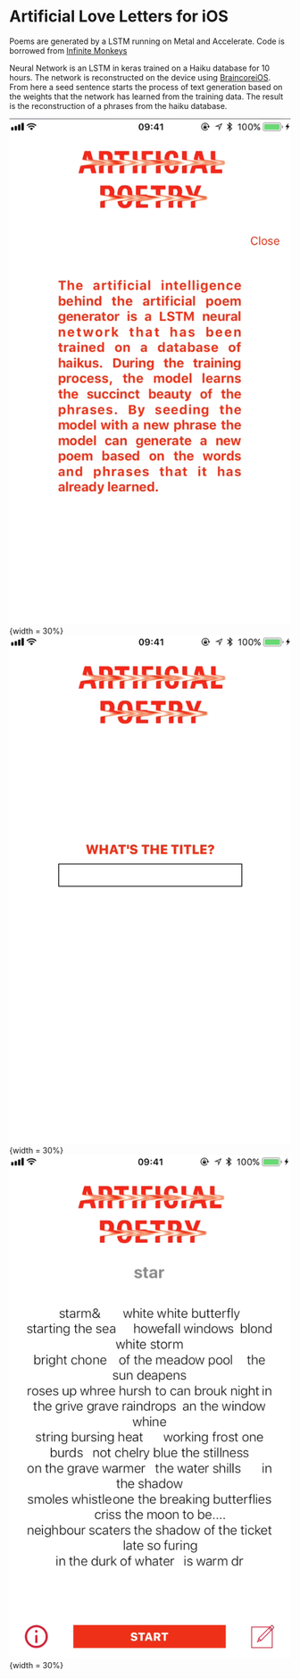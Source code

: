 # Artificial Love Letters for iOS
Poems are generated by a LSTM running on Metal and Accelerate.
Code is borrowed from [Infinite Monkeys](https://github.com/craigomac/InfiniteMonkeys/tree/master/InfiniteMonkeys)

Neural Network is an LSTM in keras trained on a Haiku database for 10 hours. The network is reconstructed on the device using
[BraincoreiOS](https://github.com/aleph7/BrainCore). From here a seed sentence starts the process of text generation based on the 
weights that the network has learned from the training data. The result is the reconstruction of a phrases from the haiku database.


![alt text](https://raw.githubusercontent.com/tothepoweroftom/ArtificialLove/master/Images/screen2.png){width = 30%}
![alt text](https://raw.githubusercontent.com/tothepoweroftom/ArtificialLove/master/Images/screen1.png){width = 30%}
![alt text](https://raw.githubusercontent.com/tothepoweroftom/ArtificialLove/master/Images/screen3.png){width = 30%}

